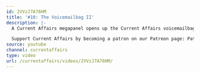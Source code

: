 ```yaml
---
id: 2VVzJ7A76HM
title: '#10: The Voicemailbag II'
description: |-
  A Current Affairs megapanel opens up the Current Affairs voicemailbag again to answer listener questions on topics ranging from separation of powers to policy prioritization to workplace democracy to the lack of a recent Chomsky drop...and more.

  Support Current Affairs by becoming a patron on our Patreon page: Patreon.com/CurrentAffairs. For the written form of Current Affairs — and to subscribe to the beautiful print magazine — visit: Current Affairs.org. To join the conversation, leave us a voicemail at 504-867-8851.
source: youtube
channel: currentaffairs
type: video
url: /currentaffairs/videos/2VVzJ7A76HM/
---
```

